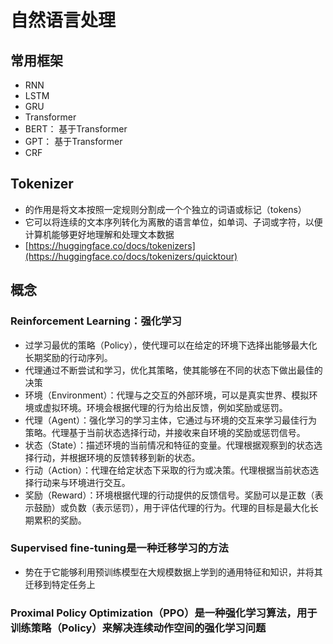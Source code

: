 # 自然语言处理

## 常用框架
- RNN
- LSTM
- GRU
- Transformer
- BERT： 基于Transformer
- GPT： 基于Transformer
- CRF

## Tokenizer
- 的作用是将文本按照一定规则分割成一个个独立的词语或标记（tokens）
- 它可以将连续的文本序列转化为离散的语言单位，如单词、子词或字符，以便计算机能够更好地理解和处理文本数据
- [https://huggingface.co/docs/tokenizers](https://huggingface.co/docs/tokenizers/quicktour)

## 概念
### Reinforcement Learning：强化学习
- 过学习最优的策略（Policy），使代理可以在给定的环境下选择出能够最大化长期奖励的行动序列。
- 代理通过不断尝试和学习，优化其策略，使其能够在不同的状态下做出最佳的决策
- 环境（Environment）：代理与之交互的外部环境，可以是真实世界、模拟环境或虚拟环境。环境会根据代理的行为给出反馈，例如奖励或惩罚。
- 代理（Agent）：强化学习的学习主体，它通过与环境的交互来学习最佳行为策略。代理基于当前状态选择行动，并接收来自环境的奖励或惩罚信号。
- 状态（State）：描述环境的当前情况和特征的变量。代理根据观察到的状态选择行动，并根据环境的反馈转移到新的状态。
- 行动（Action）：代理在给定状态下采取的行为或决策。代理根据当前状态选择行动来与环境进行交互。
- 奖励（Reward）：环境根据代理的行动提供的反馈信号。奖励可以是正数（表示鼓励）或负数（表示惩罚），用于评估代理的行为。代理的目标是最大化长期累积的奖励。
### Supervised fine-tuning是一种迁移学习的方法
- 势在于它能够利用预训练模型在大规模数据上学到的通用特征和知识，并将其迁移到特定任务上
### Proximal Policy Optimization（PPO）是一种强化学习算法，用于训练策略（Policy）来解决连续动作空间的强化学习问题
